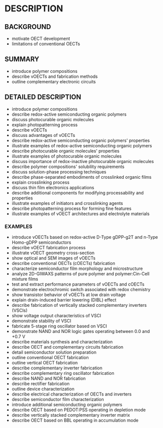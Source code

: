 # DESCRIPTION

## BACKGROUND

- motivate OECT development
- limitations of conventional OECTs

## SUMMARY

- introduce polymer compositions
- describe vOECTs and fabrication methods
- outline complementary electronic circuits

## DETAILED DESCRIPTION

- introduce polymer compositions
- describe redox-active semiconducting organic polymers
- discuss photocurable organic molecules
- explain photopatterning process
- describe vOECTs
- discuss advantages of vOECTs
- describe redox-active semiconducting organic polymers' properties
- illustrate examples of redox-active semiconducting organic polymers
- describe photocurable organic molecules' properties
- illustrate examples of photocurable organic molecules
- discuss importance of redox-inactive photocurable organic molecules
- describe polymer compositions' solubility requirements
- discuss solution-phase processing techniques
- describe phase-separated embodiments of crosslinked organic films
- explain crosslinking process
- discuss thin film electronics applications
- describe additional components for modifying processability and properties
- illustrate examples of initiators and crosslinking agents
- describe photopatterning process for forming fine features
- illustrate examples of vOECT architectures and electrolyte materials

### EXAMPLES

- introduce vOECTs based on redox-active D-Type gDPP-g2T and n-Type Homo-gDPP semiconductors
- describe vOECT fabrication process
- illustrate vOECT geometry cross-section
- show optical and SEM images of vOECTs
- describe conventional OECTs (cOECTs) fabrication
- characterize semiconductor film morphology and microstructure
- analyze 2D-GIWAXS patterns of pure polymer and polymer:Cin-Cell mixture films
- test and extract performance parameters of vOECTs and cOECTs
- demonstrate electrochromic switch associated with redox chemistry
- show transistor behavior of vOECTs at low drain voltage
- explain drain-induced barrier lowering (DIBL) effect
- describe fabrication of vertically stacked complementary inverters (VSCIs)
- show voltage output characteristics of VSCI
- demonstrate stability of VSCI
- fabricate 5-stage ring oscillator based on VSCI
- demonstrate NAND and NOR logic gates operating between 0.0 and +0.7 V
- describe materials synthesis and characterization
- describe OECT and complementary circuits fabrication
- detail semiconductor solution preparation
- outline conventional OECT fabrication
- outline vertical OECT fabrication
- describe complementary inverter fabrication
- describe complementary ring oscillator fabrication
- describe NAND and NOR fabrication
- describe rectifier fabrication
- outline device characterization
- describe electrical characterization of OECTs and inverters
- describe semiconductor film characterization
- introduce additional semiconducting organic polymers
- describe OECT based on PEDOT:PSS operating in depletion mode
- describe vertically stacked complementary inverter matrix
- describe OECT based on BBL operating in accumulation mode

